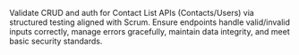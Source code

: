 Validate CRUD and auth for Contact List APIs (Contacts/Users) via structured testing aligned with Scrum. Ensure endpoints handle valid/invalid inputs correctly, manage errors gracefully, maintain data integrity, and meet basic security standards.
